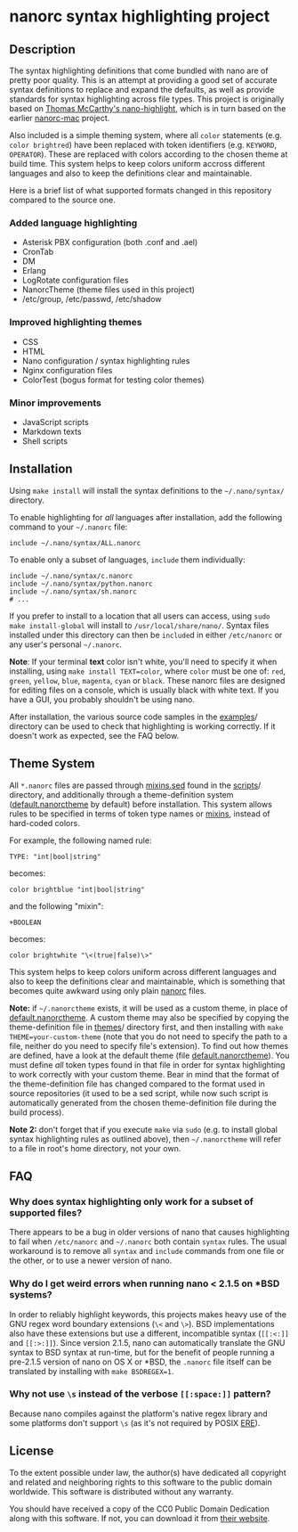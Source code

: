 nanorc syntax highlighting project
==================================

Description
-----------

The syntax highlighting definitions that come bundled with nano are of pretty poor quality. This is an attempt at providing a good set of accurate syntax definitions to replace and expand the defaults, as well as provide standards for syntax highlighting across file types. This project 
is originally based on [Thomas McCarthy's nano-highlight](https://github.com/twmccart/nano-highlight), which is in turn based on the earlier [nanorc-mac](https://github.com/richrad/nanorc-mac) project.

Also included is a simple theming system, where all `color` statements (e.g. `color brightred`) have been replaced with token identifiers (e.g. `KEYWORD`, `OPERATOR`). These are replaced with colors according to the chosen theme at build time. This system helps to keep colors uniform accross different languages and also to keep the definitions clear and maintainable.

Here is a brief list of what supported formats changed in this repository compared to the source one.

### Added language highlighting

  * Asterisk PBX configuration (both .conf and .ael)
  * CronTab
  * DM
  * Erlang
  * LogRotate configuration files
  * NanorcTheme (theme files used in this project)
  * /etc/group, /etc/passwd, /etc/shadow

### Improved highlighting themes

  * CSS
  * HTML
  * Nano configuration / syntax highlighting rules
  * Nginx configuration files
  * ColorTest (bogus format for testing color themes)

### Minor improvements

  * JavaScript scripts
  * Markdown texts
  * Shell scripts

Installation
------------

Using `make install` will install the syntax definitions to the
`~/.nano/syntax/` directory.

To enable highlighting for *all* languages after installation, add the
following command to your `~/.nanorc` file:

    include ~/.nano/syntax/ALL.nanorc

To enable only a subset of languages, `include` them individually:

    include ~/.nano/syntax/c.nanorc
    include ~/.nano/syntax/python.nanorc
    include ~/.nano/syntax/sh.nanorc
    # ...

If you prefer to install to a location that all users can access, using
`sudo make install-global` will install to `/usr/local/share/nano/`.
Syntax files installed under this directory can then be `include`d in
either `/etc/nanorc` or any user's personal `~/.nanorc`.

**Note**: If your terminal **text** color isn't white, you'll need to
specify it when installing, using `make install TEXT=color`, where
`color` must be one of: `red`, `green`, `yellow`, `blue`, `magenta`,
`cyan` or `black`. These nanorc files are designed for editing files on
a console, which is usually black with white text. If you have a GUI,
you probably shouldn't be using nano.

After installation, the various source code samples in the [examples]/
directory can be used to check that highlighting is working correctly.
If it doesn't work as expected, see the FAQ below.

Theme System
------------

All `*.nanorc` files are passed through [mixins.sed] found in the [scripts]/
directory, and additionally through a theme-definition system
([default.nanorctheme] by default) before installation. This system allows
rules to be specified in terms of token type names or [mixins], instead
of hard-coded colors.

For example, the following named rule:

    TYPE: "int|bool|string"

becomes:

    color brightblue "int|bool|string"

and the following "mixin":

    +BOOLEAN

becomes:

    color brightwhite "\<(true|false)\>"

This system helps to keep colors uniform across different languages and
also to keep the definitions clear and maintainable, which is something that
becomes quite awkward using only plain [nanorc] files.

**Note:** if `~/.nanorctheme` exists, it will be used as a custom theme, in
place of [default.nanorctheme]. A custom theme may also be specified by copying
the theme-definition file in [themes]/ directory first, and then installing
with `make THEME=your-custom-theme` (note that you do not need to specify
the path to a file, neither do you need to specify file's extension). To find
out how themes are defined, have a look at the default theme (file
[default.nanorctheme]). You must define *all* token types found in that file
in order for syntax highlighting to work correctly with your custom theme. Bear
in mind that the format of the theme-definition file has changed compared
to the format used in source repositories (it used to be a sed script, while
now such script is automatically generated from the chosen theme-definition
file during the build process).

**Note 2:** don't forget that if you execute `make` via `sudo` (e.g. to install
global syntax highlighting rules as outlined above), then `~/.nanorctheme` will
refer to a file in root's home directory, not your own.

FAQ
----

### Why does syntax highlighting only work for a subset of supported files?

There appears to be a bug in older versions of nano that causes
highlighting to fail when `/etc/nanorc` and `~/.nanorc` both contain
`syntax` rules. The usual workaround is to remove all `syntax` and `include`
commands from one file or the other, or to use a newer version of nano.

### Why do I get weird errors when running nano < 2.1.5 on *BSD systems?

In order to reliably highlight keywords, this projects makes heavy use of
the GNU regex word boundary extensions (`\<` and `\>`). BSD implementations
also have these extensions but use a different, incompatible syntax
(`[[:<:]]` and `[[:>:]]`). Since version 2.1.5, nano can automatically
translate the GNU syntax to BSD syntax at run-time, but for the benefit of
people running a pre-2.1.5 version of nano on OS X or *BSD, the `.nanorc`
file itself can be translated by installing with `make BSDREGEX=1`.

### Why not use `\s` instead of the verbose `[[:space:]]` pattern?

Because nano compiles against the platform's native regex library and some
platforms don't support `\s` (as it's not required by POSIX [ERE]).

License
-------

To the extent possible under law, the author(s) have dedicated all copyright
and related and neighboring rights to this software to the public domain
worldwide. This software is distributed without any warranty.

You should have received a copy of the CC0 Public Domain Dedication along
with this software. If not, you can download it from [their website][CC0].

[nanorc]: http://www.nano-editor.org/dist/v2.3/nanorc.5.html
[default.nanorctheme]: https://github.com/YSakhno/nanorc/tree/master/themes/default.nanorctheme
[mixins.sed]: https://github.com/YSakhno/nanorc/tree/master/scripts/mixins.sed
[examples]: https://github.com/YSakhno/nanorc/tree/master/examples
[mixins]: https://github.com/YSakhno/nanorc/tree/master/mixins
[scripts]: https://github.com/YSakhno/nanorc/tree/master/scripts
[themes]: https://github.com/YSakhno/nanorc/tree/master/themes
[ERE]: http://pubs.opengroup.org/onlinepubs/009695399/basedefs/xbd_chap09.html#tag_09_04
[CC0]: https://creativecommons.org/publicdomain/zero/1.0/
